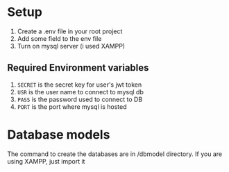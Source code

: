 # Setup

1. Create a .env file in your root project
2. Add some field to the env file
3. Turn on mysql server (i used XAMPP)

## Required Environment variables
1. ```SECRET``` is the secret key for user's jwt token
2. ```USR``` is the user name to connect to mysql db
3. ```PASS``` is the password used to connect to DB
4. ```PORT``` is the port where mysql is hosted

# Database models
The command to create the databases are in /dbmodel directory. If you are using XAMPP, just import it 
